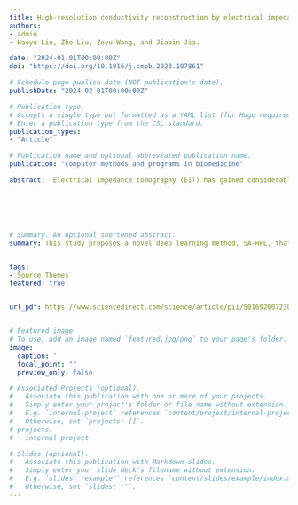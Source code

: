 ```yaml
---
title: High-resolution conductivity reconstruction by electrical impedance tomography using structure-aware hybrid-fusion learning
authors:
- admin
- Haoyu Liu, Zhe Liu, Zeyu Wang, and Jiabin Jia.

date: "2024-01-01T00:00:00Z"
doi: "https://doi.org/10.1016/j.cmpb.2023.107861"

# Schedule page publish date (NOT publication's date).
publishDate: "2024-02-01T00:00:00Z"

# Publication type.
# Accepts a single type but formatted as a YAML list (for Hugo requirements).
# Enter a publication type from the CSL standard.
publication_types:
- "Article"

# Publication name and optional abbreviated publication name.
publication: "Computer methods and programs in biomedicine"

abstract:  Electrical impedance tomography (EIT) has gained considerable attention in the medical field for the diagnosis of lung-related diseases, owing to its non-invasive and real-time characteristics. However, due to the ill-posedness and underdetermined nature of the inverse problem in EIT, suboptimal reconstruction performance and reduced robustness against the measurement noise and modeling errors are common issues. This study aims to mine the deep feature information from measurement voltages, acquired from the EIT sensor, to reconstruct the high-resolution conductivity distribution and enhance the robustness against the measurement noise and modeling errors using the deep learning method. A novel data-driven method named the structure-aware hybrid-fusion learning (SA-HFL) is proposed. SA-HFL is composed of three main components, a segmentation branch, a conductivity reconstruction branch, and a feature fusion module. These branches work in tandem to extract different feature information from the measurement voltage, which is then fused to reconstruct the conductivity distribution. The unique aspect of this network is its ability to utilize different features extracted from various branches to accomplish reconstruction objectives. To supervise the training of the network, we generated regular-shaped and lung-shaped EIT datasets through numerical calculations. The simulations and three experiments demonstrate that the proposed SA-HFL exhibits superior performance in qualitative and quantitative analyses, compared with five cutting-edge deep learning networks and the optical image-guided group sparsity (IGGS) method. The evaluation metrics, relative error (RE), mean structural similarity index (MSSIM), and peak signal-to-noise ratio (PSNR), are improved by implementing the SA-HFL method. For the regular-shaped dataset, the values are 0.119 (RE), 0.9882 (MSSIM), and 31.03 (PSNR). For the lung-shaped dataset, the values are 0.257 (RE), 0.9151 (MSSIM), and 18.67 (PSNR). Furthermore, the proposed network can be executed with appropriate parameters and efficient floating-point operations per second (FLOPs), concerning network complexity and inference speed. The reconstruction results indicate that fusing feature information from different branches enhances the accuracy of conductivity reconstruction in the EIT inverse problem. Moreover, the study shows that fusing different modalities of information to reconstruct the EIT conductivity distribution may be a future development direction.






# Summary. An optional shortened abstract.
summary: This study proposes a novel deep learning method, SA-HFL, that fuses multi-branch features to improve the accuracy and robustness of EIT conductivity reconstruction against noise and modeling errors.


tags:
- Source Themes
featured: true


url_pdf: https://www.sciencedirect.com/science/article/pii/S0169260723005278


# Featured image
# To use, add an image named `featured.jpg/png` to your page's folder. 
image:
  caption: ''
  focal_point: ""
  preview_only: false

# Associated Projects (optional).
#   Associate this publication with one or more of your projects.
#   Simply enter your project's folder or file name without extension.
#   E.g. `internal-project` references `content/project/internal-project/index.md`.
#   Otherwise, set `projects: []`.
# projects:
# - internal-project

# Slides (optional).
#   Associate this publication with Markdown slides.
#   Simply enter your slide deck's filename without extension.
#   E.g. `slides: "example"` references `content/slides/example/index.md`.
#   Otherwise, set `slides: ""`.
---
```



